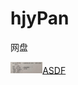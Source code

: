 <link href="ico/hp.ico" rel="icon" type="image/x-ico">

# hjyPan
网盘

<img src="./4060cf65d638e21810be93def2b055a.jpg" style="zoom:5%;" />[ASDF](./4060cf65d638e21810be93def2b055a.jpg)

